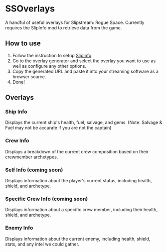 # SSOverlays

A handful of useful overlays for Slipstream: Rogue Space. Currently requires the SlipInfo mod to retrieve data from the game.

## How to use

1) Follow the instruction to setup [SlipInfo](https://thunderstore.io/c/slipstream-rogue-space/p/MoSadie/SlipInfo/).
2) Go to the overlay generator and select the overlay you want to use as well as configure any other options.
3) Copy the generated URL and paste it into your streaming software as a browser source.
4) Done!

## Overlays

### Ship Info

Displays the current ship's health, fuel, salvage, and gems. (Note: Salvage & Fuel may not be accurate if you are not the captain)

### Crew Info

Displays a breakdown of the current crew composition based on their crewmember archetypes.

### Self Info (coming soon)

Displays information about the player's current status, including health, shield, and archetype.

### Specific Crew Info (coming soon)

Displays information about a specific crew member, including their health, shield, and archetype.

### Enemy Info

Displays information about the current enemy, including health, shield, stats, and any intel we could gather.